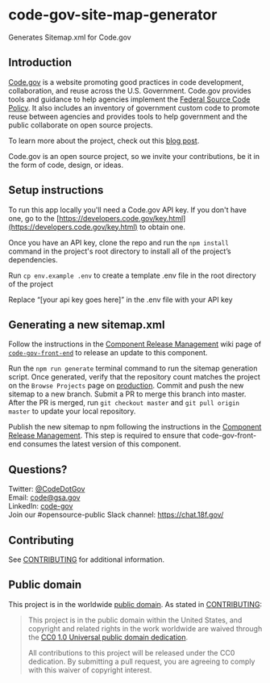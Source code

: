 # code-gov-site-map-generator
Generates Sitemap.xml for Code.gov

## Introduction

[Code.gov](https://code.gov) is a website promoting good practices in code development, collaboration, and reuse across the U.S.  Government. Code.gov provides tools and guidance to help agencies implement the [Federal Source Code Policy](https://sourcecode.cio.gov). It also includes an inventory of government custom code to promote reuse between agencies and provides tools to help government and the public collaborate on open source projects.

To learn more about the project, check out this [blog post](https://www.whitehouse.gov/blog/2016/08/08/peoples-code).

Code.gov is an open source project, so we invite your contributions, be it in the form of code, design, or ideas.

## Setup instructions
To run this app locally you'll need a Code.gov API key. If you don't have one, go to the [https://developers.code.gov/key.html](https://developers.code.gov/key.html) to obtain one.

Once you have an API key, clone the repo and run the `npm install` command in the project's root directory to install all of the project’s dependencies.

Run `cp env.example .env` to create a template .env file in the root directory of the project 

Replace “[your api key goes here]” in the .env file with your API key

## Generating a new sitemap.xml

Follow the instructions in the [Component Release Management](https://github.com/GSA/code-gov-front-end/wiki/Component-release-management) wiki page of [`code-gov-front-end`](https://github.com/GSA/code-gov-front-end) to release an update to this component.

Run the `npm run generate` terminal command to run the sitemap generation script. Once generated, verify that the repository count matches the project on the `Browse Projects` page on [production](https://code.gov/browse-projects?page=1&size=10&sort=data_quality). Commit and push the new sitemap to a new branch. Submit a PR to merge this branch into master. After the PR is merged, run `git checkout master` and `git pull origin master` to update your local repository.

Publish the new sitemap to npm following the instructions in the [Component Release Management](https://github.com/GSA/code-gov-front-end/wiki/Component-release-management). This step is required to ensure that code-gov-front-end consumes the latest version of this component.


## Questions?

Twitter: [@CodeDotGov](https://twitter.com/CodeDotGov) <br />
Email: [code@gsa.gov](mailto:code@gsa.gov) <br />
LinkedIn: [code-gov](https://www.linkedin.com/company/code-gov)<br />
Join our #opensource-public Slack channel: https://chat.18f.gov/<br />

## Contributing

See [CONTRIBUTING](CONTRIBUTING.md) for additional information.

## Public domain

This project is in the worldwide [public domain](LICENSE.md). As stated in [CONTRIBUTING](CONTRIBUTING.md):

> This project is in the public domain within the United States, and copyright and related rights in the work worldwide are waived through the [CC0 1.0 Universal public domain dedication](https://creativecommons.org/publicdomain/zero/1.0/).
>
> All contributions to this project will be released under the CC0 dedication. By submitting a pull request, you are agreeing to comply with this waiver of copyright interest.
